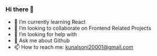 ### Hi there 👋

- 🌱 I’m currently learning React
- 👯 I’m looking to collaborate on Frontend Related Projects
- 🤔 I’m looking for help with 
- 💬 Ask me about Github
- 📫 How to reach me: kunalsoni20001@gmail.com

